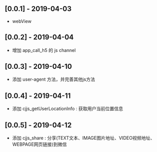 ## [0.0.1] - 2019-04-03

* webView

## [0.0.2] - 2019-04-04

* 增加 app_call_h5 的 js channel

## [0.0.3] - 2019-04-10

* 添加 user-agent 方法，并完善其他js方法

## [0.0.4] - 2019-04-11

* 添加 cjjs_getUserLocationInfo : 获取用户当前位置信息

## [0.0.5] - 2019-04-12

* 添加 cjjs_share : 分享(TEXT文本、IMAGE图片地址、VIDEO视频地址、WEBPAGE网页链接)到微信
